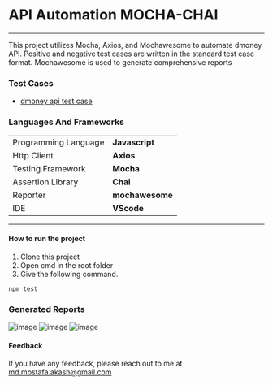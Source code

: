 # API Automation MOCHA-CHAI 

---
This project utilizes Mocha, Axios, and Mochawesome to automate dmoney API. Positive and negative test cases are written in the standard test case format. Mochawesome is used to generate comprehensive reports

### Test Cases
* [dmoney api test case](https://docs.google.com/spreadsheets/d/1aLoDU6Rhy-oIePIUNRm0kQjcJCGx52VuMHjpx5Jswws/edit?usp=sharing)

### Languages And Frameworks
|                          |                  |
|--------------------------|------------------|
| Programming Language     | **Javascript**         |
| Http Client            | **Axios** |
| Testing Framework        | **Mocha**       |
| Assertion Library        | **Chai**       |
| Reporter | **mochawesome**       |
| IDE                      | **VScode**     |




---
#### How to run the project
1. Clone this project
2. Open cmd in the root folder
3. Give the following command.

```
npm test
 ```




### Generated Reports
![image](https://user-images.githubusercontent.com/41513761/229515147-9fb5b02b-1f57-4f1a-a799-1cb6c97626d0.png)
![image](https://user-images.githubusercontent.com/41513761/229516071-f4a0db43-a1e2-45fd-af29-ba6c757430b8.png)
![image](https://user-images.githubusercontent.com/41513761/229516168-54fdcd05-3e7a-4c3e-be9c-51cad0cbb647.png)




#### Feedback
If you have any feedback, please reach out to me at md.mostafa.akash@gmail.com
